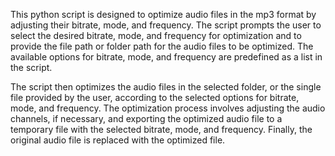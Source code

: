 This python script is designed to optimize audio files in the mp3 format by adjusting their bitrate, mode, and frequency. The script prompts the user to select the desired bitrate, mode, and frequency for optimization and to provide the file path or folder path for the audio files to be optimized. The available options for bitrate, mode, and frequency are predefined as a list in the script. 

The script then optimizes the audio files in the selected folder, or the single file provided by the user, according to the selected options for bitrate, mode, and frequency. The optimization process involves adjusting the audio channels, if necessary, and exporting the optimized audio file to a temporary file with the selected bitrate, mode, and frequency. Finally, the original audio file is replaced with the optimized file.
